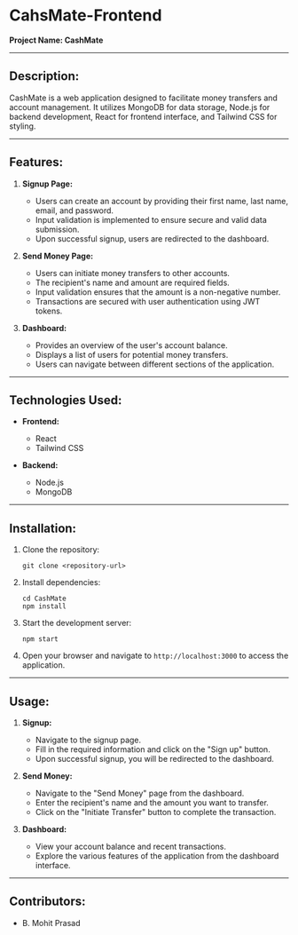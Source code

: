 # CahsMate-Frontend

**Project Name: CashMate**

---

## Description:

CashMate is a web application designed to facilitate money transfers and account management. It utilizes MongoDB for data storage, Node.js for backend development, React for frontend interface, and Tailwind CSS for styling.

---

## Features:

1. **Signup Page:**
   - Users can create an account by providing their first name, last name, email, and password.
   - Input validation is implemented to ensure secure and valid data submission.
   - Upon successful signup, users are redirected to the dashboard.

2. **Send Money Page:**
   - Users can initiate money transfers to other accounts.
   - The recipient's name and amount are required fields.
   - Input validation ensures that the amount is a non-negative number.
   - Transactions are secured with user authentication using JWT tokens.

3. **Dashboard:**
   - Provides an overview of the user's account balance.
   - Displays a list of users for potential money transfers.
   - Users can navigate between different sections of the application.

---

## Technologies Used:

- **Frontend:**
  - React
  - Tailwind CSS

- **Backend:**
  - Node.js
  - MongoDB

---

## Installation:

1. Clone the repository:
   ```
   git clone <repository-url>
   ```

2. Install dependencies:
   ```
   cd CashMate
   npm install
   ```

3. Start the development server:
   ```
   npm start
   ```

4. Open your browser and navigate to `http://localhost:3000` to access the application.

---

## Usage:

1. **Signup:**
   - Navigate to the signup page.
   - Fill in the required information and click on the "Sign up" button.
   - Upon successful signup, you will be redirected to the dashboard.

2. **Send Money:**
   - Navigate to the "Send Money" page from the dashboard.
   - Enter the recipient's name and the amount you want to transfer.
   - Click on the "Initiate Transfer" button to complete the transaction.

3. **Dashboard:**
   - View your account balance and recent transactions.
   - Explore the various features of the application from the dashboard interface.

---

## Contributors:

- B. Mohit Prasad 